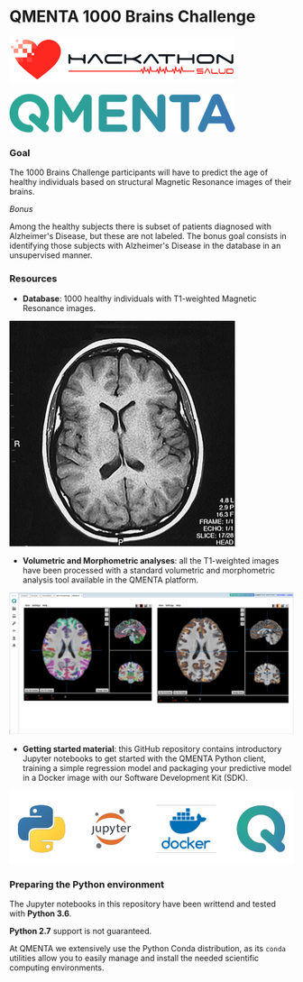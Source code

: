 # QMENTA 1000 Brains Challenge

<img src="./assets/hackaton_salud_logo.png" width="400"></img> 
<br>
<br>
<img src="./assets/qmenta_logo.png" width="400"></img>

### Goal

The 1000 Brains Challenge participants will have to predict the age of healthy individuals based on structural Magnetic Resonance images of their brains.

_Bonus_

Among the healthy subjects there is subset of patients diagnosed with Alzheimer's Disease, but these are not labeled. The bonus goal consists in identifying those subjects with Alzheimer's Disease in the database in an unsupervised manner.

### Resources

- **Database**: 1000 healthy individuals with T1-weighted Magnetic Resonance images.

![T1-Weighted](/assets/t1_w.jpg)

- **Volumetric and Morphometric analyses**: all the T1-weighted images have been processed with a standard volumetric and morphometric analysis tool available in the QMENTA platform.

![Volumetric and Morphometric analysis](/assets/vol_morph_analysis.png)

- **Getting started material**: this GitHub repository contains introductory Jupyter notebooks to get started with the QMENTA Python client, training a simple regression model and packaging your predictive model in a Docker image with our Software Development Kit (SDK).

![Getting started material](/assets/getting_started.png)

### Preparing the Python environment

The Jupyter notebooks in this repository have been writtend and tested with **Python 3.6**. 

**Python 2.7** support is not guaranteed.

At QMENTA we extensively use the Python Conda distribution, as its `conda` utilities allow you to easily manage and install the needed scientific computing environments.





### 